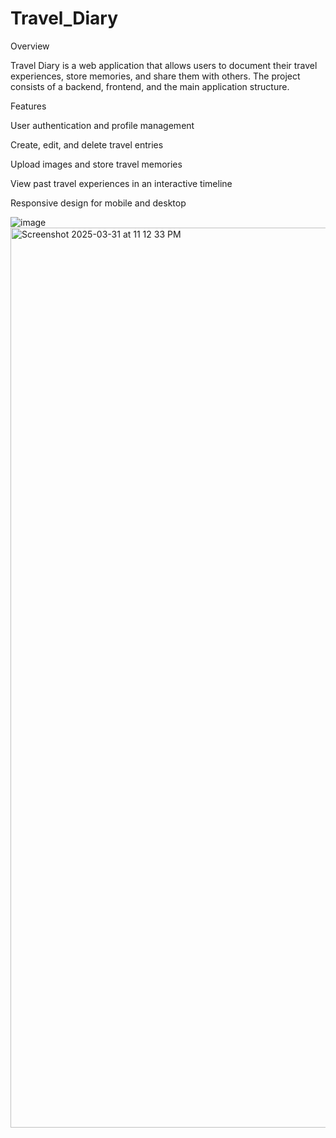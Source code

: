 # Travel_Diary

Overview

Travel Diary is a web application that allows users to document their travel experiences, store memories, and share them with others. The project consists of a backend, frontend, and the main application structure.


Features

User authentication and profile management

Create, edit, and delete travel entries

Upload images and store travel memories

View past travel experiences in an interactive timeline

Responsive design for mobile and desktop

![image](https://github.com/user-attachments/assets/4f6443a4-0732-4a4c-a8ae-d9b497da4538)
<img width="1440" alt="Screenshot 2025-03-31 at 11 12 33 PM" src="https://github.com/user-attachments/assets/6765d029-5ab5-4a48-985c-36ed7ecd2adf" />


